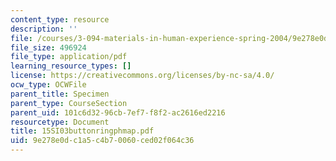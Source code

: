 ```yaml
---
content_type: resource
description: ''
file: /courses/3-094-materials-in-human-experience-spring-2004/9e278e0dc1a5c4b70060ced02f064c36_15SI03buttonringphmap.pdf
file_size: 496924
file_type: application/pdf
learning_resource_types: []
license: https://creativecommons.org/licenses/by-nc-sa/4.0/
ocw_type: OCWFile
parent_title: Specimen
parent_type: CourseSection
parent_uid: 101c6d32-96cb-7ef7-f8f2-ac2616ed2216
resourcetype: Document
title: 15SI03buttonringphmap.pdf
uid: 9e278e0d-c1a5-c4b7-0060-ced02f064c36
---
```


